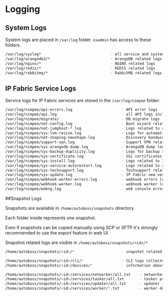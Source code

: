 # Logging

## System Logs

System logs are placed in `/var/log` folder. `osadmin` has access to these folders.

```bash
/var/log/syslog*                               - all service and system logs
/var/log/arangodb3/*                           - ArangoDB related logs
/var/log/nginx/*                               - NGINX related logs
/var/log/redis/*                               - REDIS related logs
/var/log/rabbitmq/*                            - RabbitMQ related logs
```

## IP Fabric Service Logs

Service logs for IP Fabric services are stored in the `/var/log/nimpee` folder:

```bash
/var/log/nimpee/api-errors.log                      - API error logs
/var/log/nimpee/api.log                             - all API logs including error logs
/var/log/nimpee/migrate/                            - DB migrate logs
/var/log/nimpee/net-config.log                      - Boot wizard related logs
/var/log/nimpee/net-jumphost-*.log                  - Logs related to a specific jumphost service
/var/log/nimpee/sys-lvm-resize.log                  - Logs for automatic HDD resize
/var/log/nimpee/net-shaping-newshape.log            - Discovery bandwidth control logs
/var/log/nimpee/support-vpn.log                     - Support VPN related logs
/var/log/nimpee/sys-arangodb-dump.log               - ArangoDB dump logs
/var/log/nimpee/sys-backup-duplicity.log            - Logs for backup services
/var/log/nimpee/sys-certificate.log                 - SSL certificates related logs
/var/log/nimpee/sys-install.log                     - Logs related to IP Fabric installation
/var/log/nimpee/sys-service-autorestart.log         - Logs related to service auto restart
/var/log/nimpee/sys-techsupport.log                 - Techsupport related logs
/var/log/nimpee/sys-update.log                      - IP Fabric new version update logs
/var/log/nimpee/webhook-worker-errors.log           - webhook errors logs
/var/log/nimpee/webhook-worker.log                  - webhook worker logs
/var/log/nimpee/webng.log                           - web console errors (received by API)
```

##Snapshot Logs

Snapshots are available in `/home/autoboss/snapshots` directory.

Each folder inside represents one snapshot.

Even if snapshots can be copied manually using SCP or SFTP it's strongly recommended to use the export feature in web UI.

Snapshot related logs are visible in `/home/autoboss/snapshots/<id>/*`

```bash
/home/autoboss/snapshots/<id>/*                     - snapshot related logs

/home/autoboss/snapshots/<id>/cli/*                 - CLI logs collected during the disocvery
/home/autoboss/snapshots/<id>/devices/*             - information about devices processed by IP Fabric from the CLI logs

/home/autoboss/snapshots/<id>/services/networker/all.txt    - networker via traceroute looks for other possible next tasks for worker service
/home/autoboss/snapshots/<id>/services/tasker/all.txt       - tasker prepares `vTask` records - connecting into (network) devices
/home/autoboss/snapshots/<id>/services/updater/all.txt      - updater is transforming device JSON into DB
/home/autoboss/snapshots/<id>/services/worker/*.txt         - worker does parsing
```
